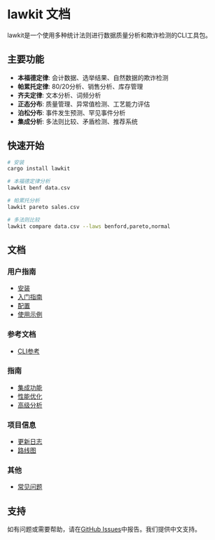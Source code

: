 # lawkit 文档

lawkit是一个使用多种统计法则进行数据质量分析和欺诈检测的CLI工具包。

## 主要功能

- **本福德定律**: 会计数据、选举结果、自然数据的欺诈检测
- **帕累托定律**: 80/20分析、销售分析、库存管理
- **齐夫定律**: 文本分析、词频分析
- **正态分布**: 质量管理、异常值检测、工艺能力评估
- **泊松分布**: 事件发生预测、罕见事件分析
- **集成分析**: 多法则比较、矛盾检测、推荐系统

## 快速开始

```bash
# 安装
cargo install lawkit

# 本福德定律分析
lawkit benf data.csv

# 帕累托分析
lawkit pareto sales.csv

# 多法则比较
lawkit compare data.csv --laws benford,pareto,normal
```

## 文档

### 用户指南
- [安装](user-guide/installation_zh.md)
- [入门指南](user-guide/getting-started_zh.md)  
- [配置](user-guide/configuration_zh.md)
- [使用示例](user-guide/examples_zh.md)

### 参考文档
- [CLI参考](reference/cli-reference_zh.md)

### 指南
- [集成功能](guides/integrations_zh.md)
- [性能优化](guides/performance_zh.md)
- [高级分析](guides/advanced-analysis_zh.md)

### 项目信息
- [更新日志](../CHANGELOG.md)
- [路线图](project/roadmap_zh.md)

### 其他
- [常见问题](user-guide/faq_zh.md)

## 支持

如有问题或需要帮助，请在[GitHub Issues](https://github.com/user/lawkit/issues)中报告。我们提供中文支持。